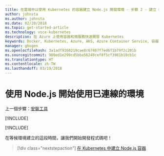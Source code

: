 ```yaml
---
title: 在雲端中以使用 Kubernetes 的容器建立 Node.js 開發環境 - 步驟 2 - 建立 Kubernetes 開發環境 | Microsoft Docs
author: johnsta
ms.author: johnsta
ms.date: 02/20/2018
ms.topic: get-started-article
ms.technology: vsce-kubernetes
description: 在 Azure 上使用容器和微服務快速開發 Kubernetes
keywords: Docker, Kubernetes, Azure, AKS, Azure Container Service, 容器
manager: ghogen
ms.openlocfilehash: 3a1adf9160219cae8c67407f7ed6f1b79f2c201b
ms.sourcegitcommit: 900ed1e299cd5bba56249cef8f5cf3981b10cb1c
ms.translationtype: HT
ms.contentlocale: zh-TW
ms.lasthandoff: 03/19/2018
---
```

# <a name="get-started-on-connected-environment-with-nodejs"></a>使用 Node.js 開始使用已連線的環境

上一個步驟：[安裝工具](get-started-nodejs-01.md)

[!INCLUDE[](includes/sign-into-azure.md)]

[!INCLUDE[](includes/create-env-cli.md)]

在等候環境建立的這段時間，讓我們開始開發程式碼吧！

> [!div class="nextstepaction"]
> [在 Kubernetes 中建立 Node.js 容器](get-started-nodejs-03.md)
